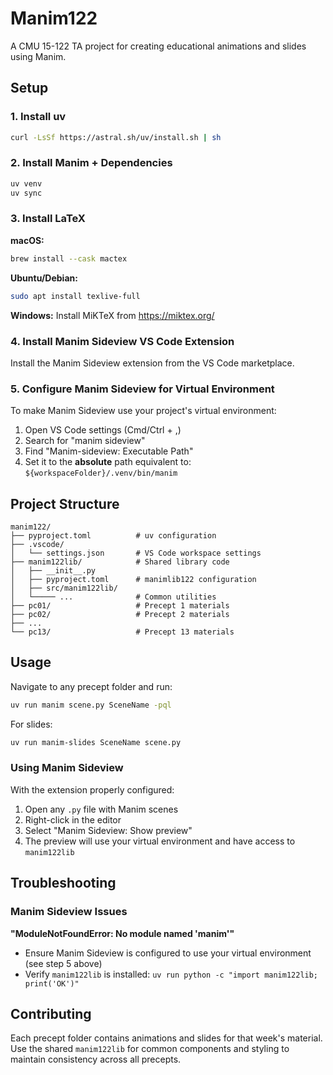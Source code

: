 # Manim122

A CMU 15-122 TA project for creating educational animations and slides using Manim.

## Setup

### 1. Install uv

```bash
curl -LsSf https://astral.sh/uv/install.sh | sh
```

### 2. Install Manim + Dependencies

```bash
uv venv
uv sync
```

### 3. Install LaTeX

**macOS:**

```bash
brew install --cask mactex
```

**Ubuntu/Debian:**

```bash
sudo apt install texlive-full
```

**Windows:**
Install MiKTeX from https://miktex.org/

### 4. Install Manim Sideview VS Code Extension

Install the Manim Sideview extension from the VS Code marketplace.

### 5. Configure Manim Sideview for Virtual Environment

To make Manim Sideview use your project's virtual environment:

1. Open VS Code settings (Cmd/Ctrl + ,)
2. Search for "manim sideview"
3. Find "Manim-sideview: Executable Path"
4. Set it to the **absolute** path equivalent to: `${workspaceFolder}/.venv/bin/manim`

## Project Structure

```
manim122/
├── pyproject.toml          # uv configuration
├── .vscode/
│   └── settings.json       # VS Code workspace settings
├── manim122lib/            # Shared library code
│   ├── __init__.py
│   ├── pyproject.toml      # manimlib122 configuration
│   ├── src/manim122lib/
│   └───── ...              # Common utilities
├── pc01/                   # Precept 1 materials
├── pc02/                   # Precept 2 materials
├── ...
└── pc13/                   # Precept 13 materials
```

## Usage

Navigate to any precept folder and run:

```bash
uv run manim scene.py SceneName -pql
```

For slides:

```bash
uv run manim-slides SceneName scene.py
```

### Using Manim Sideview

With the extension properly configured:

1. Open any `.py` file with Manim scenes
2. Right-click in the editor
3. Select "Manim Sideview: Show preview"
4. The preview will use your virtual environment and have access to `manim122lib`

## Troubleshooting

### Manim Sideview Issues

**"ModuleNotFoundError: No module named 'manim'"**

-   Ensure Manim Sideview is configured to use your virtual environment (see step 5 above)
-   Verify `manim122lib` is installed: `uv run python -c "import manim122lib; print('OK')"`

## Contributing

Each precept folder contains animations and slides for that week's material. Use the shared `manim122lib` for common components and styling to maintain consistency across all precepts.
